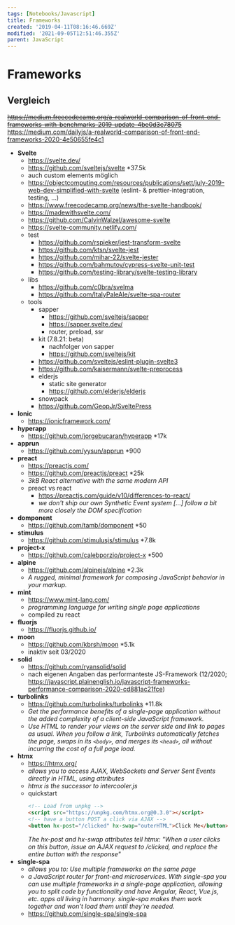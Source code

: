 ```yaml
---
tags: [Notebooks/Javascript]
title: Frameworks
created: '2019-04-11T08:16:46.669Z'
modified: '2021-09-05T12:51:46.355Z'
parent: JavaScript
---
```


# Frameworks

## Vergleich
~~https://medium.freecodecamp.org/a-realworld-comparison-of-front-end-frameworks-with-benchmarks-2019-update-4be0d3c78075~~
https://medium.com/dailyjs/a-realworld-comparison-of-front-end-frameworks-2020-4e50655fe4c1

- **Svelte**
  - https://svelte.dev/
  - https://github.com/sveltejs/svelte *37.5k
  - auch custom elements möglich
  - https://objectcomputing.com/resources/publications/sett/july-2019-web-dev-simplified-with-svelte (eslint- & prettier-integration, testing, ...)
  - https://www.freecodecamp.org/news/the-svelte-handbook/
  - https://madewithsvelte.com/
  - https://github.com/CalvinWalzel/awesome-svelte
  - https://svelte-community.netlify.com/
  - test
    - https://github.com/rspieker/jest-transform-svelte
    - https://github.com/ktsn/svelte-jest
    - https://github.com/mihar-22/svelte-jester
    - https://github.com/bahmutov/cypress-svelte-unit-test
    - https://github.com/testing-library/svelte-testing-library
  - libs
    - https://github.com/c0bra/svelma
    - https://github.com/ItalyPaleAle/svelte-spa-router
  - tools
    - sapper
      - https://github.com/sveltejs/sapper
      - https://sapper.svelte.dev/
      - router, preload, ssr
    - kit (7.8.21: beta)
      - nachfolger von sapper
      - https://github.com/sveltejs/kit
    - https://github.com/sveltejs/eslint-plugin-svelte3
    - https://github.com/kaisermann/svelte-preprocess
    - elderjs
      - static site generator
      - https://github.com/elderjs/elderjs
    - snowpack
    - https://github.com/GeopJr/SveltePress
- **Ionic**
  - https://ionicframework.com/
- **hyperapp**
  - https://github.com/jorgebucaran/hyperapp *17k
- **apprun**
  - https://github.com/yysun/apprun *900
- **preact**
  - https://preactjs.com/
  - https://github.com/preactjs/preact *25k
  - *3kB React alternative with the same modern API*
  - preact vs react
    - https://preactjs.com/guide/v10/differences-to-react/
    - *we don't ship our own Synthetic Event system [...] follow a bit more closely the DOM specification*
- **domponent**
  - https://github.com/tamb/domponent *50
- **stimulus**
  - https://github.com/stimulusjs/stimulus *7.8k
- **project-x**
  - https://github.com/calebporzio/project-x *500
- **alpine**
  - https://github.com/alpinejs/alpine *2.3k
  - *A rugged, minimal framework for composing JavaScript behavior in your markup.*
- **mint**
  - https://www.mint-lang.com/
  - *programming language for writing single page applications*
  - compiled zu react
- **fluorjs**
  - https://fluorjs.github.io/
- **moon**
  - https://github.com/kbrsh/moon *5.1k
  - inaktiv seit 03/2020
- **solid**
  - https://github.com/ryansolid/solid
  - nach eigenen Angaben das performanteste JS-Framework (12/2020; https://javascript.plainenglish.io/javascript-frameworks-performance-comparison-2020-cd881ac21fce)
- **turbolinks**
  - https://github.com/turbolinks/turbolinks *11.8k
  - *Get the performance benefits of a single-page application without the added complexity of a client-side JavaScript framework.*
  - *Use HTML to render your views on the server side and link to pages as usual. When you follow a link, Turbolinks automatically fetches the page, swaps in its `<body>`, and merges its `<head>`, all without incurring the cost of a full page load.*
- **htmx**
  - https://htmx.org/
  - *allows you to access AJAX, WebSockets and Server Sent Events directly in HTML, using attributes*
  - *htmx is the successor to intercooler.js*
  - quickstart
    ```html
    <!-- Load from unpkg -->
    <script src="https://unpkg.com/htmx.org@0.3.0"></script>
    <!-- have a button POST a click via AJAX -->
    <button hx-post="/clicked" hx-swap="outerHTML">Click Me</button>
    ```
    *The hx-post and hx-swap attributes tell htmx: "When a user clicks on this button, issue an AJAX request to /clicked, and replace the entire button with the response"*
- **single-spa**
  - *allows you to: Use multiple frameworks on the same page*
  - *a JavaScript router for front-end microservices. With single-spa you can use multiple frameworks in a single-page application, allowing you to split code by functionality and have Angular, React, Vue.js, etc. apps all living in harmony. single-spa makes them work together and won't load them until they're needed.*
  - https://github.com/single-spa/single-spa
